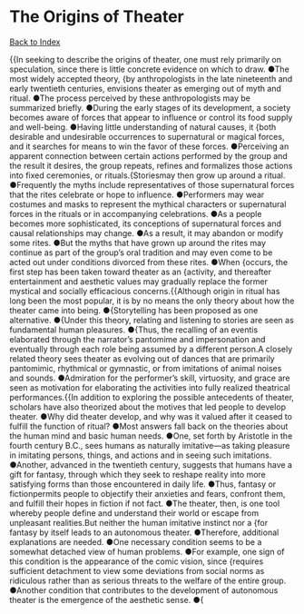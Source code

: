 # The Origins of Theater
[Back to Index](https://github.com/windows10010/tpoExtractor/blob/master/README.md)

{{In seeking to describe the origins of theater, one must rely primarily on speculation, since there is little concrete evidence on which to draw. ●The most widely accepted theory, {by anthropologists in the late nineteenth and early twentieth centuries, envisions theater as emerging out of myth and ritual. ●The process perceived by these anthropologists may be summarized briefly. ●During the early stages of its development, a society becomes aware of forces that appear to influence or control its food supply and well-being. ●Having little understanding of natural causes, it {both desirable and undesirable occurrences to supernatural or magical forces, and it searches for means to win the favor of these forces. ●Perceiving an apparent connection between certain actions performed by the group and the result it desires, the group repeats, refines and formalizes those actions into fixed ceremonies, or rituals.{Storiesmay then grow up around a ritual. ●Frequently the myths include representatives of those supernatural forces that the rites celebrate or hope to influence. ●Performers may wear costumes and masks to represent the mythical characters or supernatural forces in the rituals or in accompanying celebrations. ●As a people becomes more sophisticated, its conceptions of supernatural forces and causal relationships may change. ●As a result, it may abandon or modify some rites. ●But the myths that have grown up around the rites may continue as part of the group’s oral tradition and may even come to be acted out under conditions divorced from these rites. ●When {occurs, the first step has been taken toward theater as an {activity, and thereafter entertainment and aesthetic values may gradually replace the former mystical and socially efficacious concerns.{{Although origin in ritual has long been the most popular, it is by no means the only theory about how the theater came into being. 
 ●{Storytelling has been proposed as one alternative. ●{Under this theory, relating and listening to stories are seen as fundamental human pleasures. ●{Thus, the recalling of an eventis elaborated through the narrator’s pantomime and impersonation and eventually through each role being assumed by a different person.A closely related theory sees theater as evolving out of dances that are primarily pantomimic, rhythmical or gymnastic, or from imitations of animal noises and sounds. ●Admiration for the performer’s skill, virtuosity, and grace are seen as motivation for elaborating the activities into fully realized theatrical performances.{{In addition to exploring the possible antecedents of theater, scholars have also theorized about the motives that led people to develop theater. ●Why did theater develop, and why was it valued after it ceased to fulfill the function of ritual? ●Most answers fall back on the theories about the human mind and basic human needs. ●One, set forth by Aristotle in the fourth century B.C., sees humans as naturally imitative—as taking pleasure in imitating persons, things, and actions and in seeing such imitations. ●Another, advanced in the twentieth century, suggests that humans have a gift for fantasy, through which they seek to reshape reality into more satisfying forms than those encountered in daily life. ●Thus, fantasy or fictionpermits people to objectify their anxieties and fears, confront them, and fulfill their hopes in fiction if not fact. ●The theater, then, is one tool whereby people define and understand their world or escape from unpleasant realities.But neither the human imitative instinct nor a {for fantasy by itself leads to an autonomous theater. ●Therefore, additional explanations are needed. ●One necessary condition seems to be a somewhat detached view of human problems. ●For example, one sign of this condition is the appearance of the comic vision, since {requires sufficient detachment to view some deviations from social norms as ridiculous rather than as serious threats to the welfare of the entire group. ●Another condition that contributes to the development of autonomous theater is the emergence of the aesthetic sense. ●{